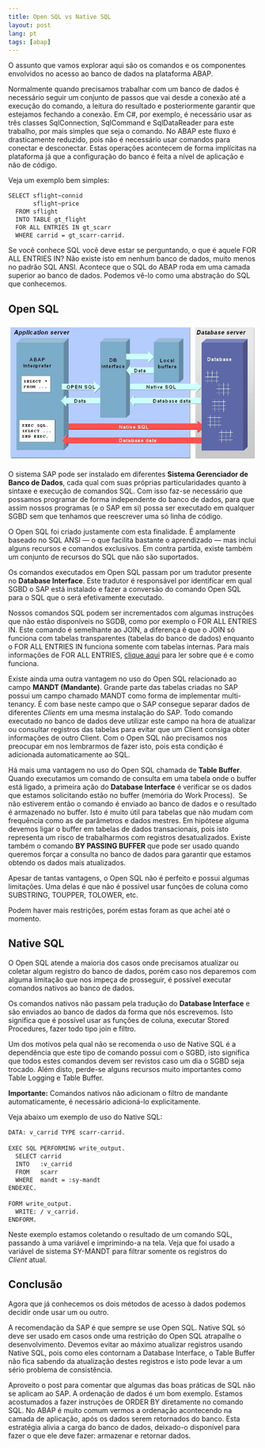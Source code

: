 ```yaml
---
title: Open SQL vs Native SQL
layout: post
lang: pt
tags: [abap]
---
```

O assunto que vamos explorar aqui são os comandos e os componentes envolvidos no acesso ao banco de dados na plataforma ABAP.

Normalmente quando precisamos trabalhar com um banco de dados é necessário seguir um conjunto de passos que vai desde a conexão até a execução do comando, a leitura do resultado e posteriormente garantir que estejamos fechando a conexão. Em C#, por exemplo, é necessário usar as três classes SqlConnection, SqlCommand e SqlDataReader para este trabalho, por mais simples que seja o comando. No ABAP este fluxo é drasticamente reduzido, pois não é necessário usar comandos para conectar e desconectar. Estas operações acontecem de forma implícitas na plataforma já que a configuração do banco é feita a nível de aplicação e não de código.

Veja um exemplo bem simples:

~~~
SELECT sflight~connid 
       sflight~price
  FROM sflight
  INTO TABLE gt_flight
  FOR ALL ENTRIES IN gt_scarr
  WHERE carrid = gt_scarr-carrid.
~~~

Se você conhece SQL você deve estar se perguntando, o que é aquele FOR ALL ENTRIES IN? Não existe isto em nenhum banco de dados, muito menos no padrão SQL ANSI. Acontece que o SQL do ABAP roda em uma camada superior ao banco de dados. Podemos vê-lo como uma abstração do SQL que conhecemos. 

## Open SQL

![](/public/images/2015/03/sap-db-interface.jpg)

O sistema SAP pode ser instalado em diferentes **Sistema Gerenciador de Banco de Dados**, cada qual com suas próprias particularidades quanto à sintaxe e execução de comandos SQL. Com isso faz-se necessário que possamos programar de forma independente do banco de dados, para que assim nossos programas (e o SAP em si) possa ser executado em qualquer SGBD sem que tenhamos que reescrever uma só linha de código. 

O Open SQL foi criado justamente com esta finalidade. É amplamente baseado no SQL ANSI — o que facilita bastante o aprendizado — mas inclui alguns recursos e comandos exclusivos. Em contra partida, existe também um conjunto de recursos do SQL que não são suportados.

Os comandos executados em Open SQL passam por um tradutor presente no **Database Interface**. Este tradutor é responsável por identificar em qual SGBD o SAP está instalado e fazer a conversão do comando Open SQL para o SQL que o será efetivamente executado.

Nossos comandos SQL podem ser incrementados com algumas instruções que não estão disponíveis no SGDB, como por exemplo o FOR ALL ENTRIES IN. Este comando é semelhante ao JOIN, a diferença é que o JOIN só funciona com tabelas transparentes (tabelas do banco de dados) enquanto o FOR ALL ENTRIES IN funciona somente com tabelas internas. Para mais informações de FOR ALL ENTRIES, [clique aqui](/2015/03/13/explorando-o-for-all-entries-in/ "Explorando o FOR ALL ENTRIES IN") para ler sobre que é e como funciona.

Existe ainda uma outra vantagem no uso do Open SQL relacionado ao campo **MANDT (Mandante)**. Grande parte das tabelas criadas no SAP possui um campo chamado MANDT como forma de implementar multi-tenancy. É com base neste campo que o SAP consegue separar dados de diferentes _Clients_ em uma mesma instalação do SAP. Todo comando executado no banco de dados deve utilizar este campo na hora de atualizar ou consultar registros das tabelas para evitar que um Client consiga obter informações de outro Client. Com o Open SQL não precisamos nos preocupar em nos lembrarmos de fazer isto, pois esta condição é adicionada automaticamente ao SQL.

Há mais uma vantagem no uso do Open SQL chamada de **Table Buffer**. Quando executamos um comando de consulta em uma tabela onde o buffer está ligado, a primeira ação do **Database Interface** é verificar se os dados que estamos solicitando estão no buffer (memória do Work Process).  Se não estiverem então o comando é enviado ao banco de dados e o resultado é armazenado no buffer. Isto é muito útil para tabelas que não mudam com frequência como as de parâmetros e dados mestres. Em hipótese alguma devemos ligar o buffer em tabelas de dados transacionais, pois isto representa um risco de trabalharmos com registros desatualizados. Existe também o comando **BY PASSING BUFFER** que pode ser usado quando queremos forçar a consulta no banco de dados para garantir que estamos obtendo os dados mais atualizados.

Apesar de tantas vantagens, o Open SQL não é perfeito e possui algumas limitações. Uma delas é que não é possível usar funções de coluna como SUBSTRING, TOUPPER, TOLOWER, etc.

Podem haver mais restrições, porém estas foram as que achei até o momento.

## Native SQL

O Open SQL atende a maioria dos casos onde precisamos atualizar ou coletar algum registro do banco de dados, porém caso nos deparemos com alguma limitação que nos impeça de prosseguir, é possível executar comandos nativos ao banco de dados.

Os comandos nativos não passam pela tradução do **Database Interface** e são enviados ao banco de dados da forma que nós escrevemos. Isto significa que é possível usar as funções de coluna, executar Stored Procedures, fazer todo tipo join e filtro.

Um dos motivos pela qual não se recomenda o uso de Native SQL é a dependência que este tipo de comando possui com o SGBD, isto significa que todos estes comandos devem ser revistos caso um dia o SGBD seja trocado. Além disto, perde-se alguns recursos muito importantes como Table Logging e Table Buffer.

**Importante:** Comandos nativos não adicionam o filtro de mandante automaticamente, é necessário adicioná-lo explicitamente.

Veja abaixo um exemplo de uso do Native SQL:

~~~
DATA: v_carrid TYPE scarr-carrid.

EXEC SQL PERFORMING write_output.
  SELECT carrid
  INTO   :v_carrid
  FROM   scarr
  WHERE  mandt = :sy-mandt
ENDEXEC.

FORM write_output.
  WRITE: / v_carrid.
ENDFORM.
~~~

Neste exemplo estamos coletando o resultado de um comando SQL, passando à uma variável e imprimindo-a na tela. Veja que foi usado a variável de sistema SY-MANDT para filtrar somente os registros do _Client_ atual.

## Conclusão

Agora que já conhecemos os dois métodos de acesso à dados podemos decidir onde usar um ou outro.

A recomendação da SAP é que sempre se use Open SQL. Native SQL só deve ser usado em casos onde uma restrição do Open SQL atrapalhe o desenvolvimento. Devemos evitar ao máximo atualizar registros usando Native SQL, pois como eles contornam a Database Interface, o Table Buffer não fica sabendo da atualização destes registros e isto pode levar a um sério problema de consistência.

Aproveito o post para comentar que algumas das boas práticas de SQL não se aplicam ao SAP. A ordenação de dados é um bom exemplo. Estamos acostumados a fazer instruções de ORDER BY diretamente no comando SQL. No ABAP é muito comum vermos a ordenação acontecendo na camada de aplicação, após os dados serem retornados do banco. Esta estratégia alivia a carga do banco de dados, deixado-o disponível para fazer o que ele deve fazer: armazenar e retornar dados.